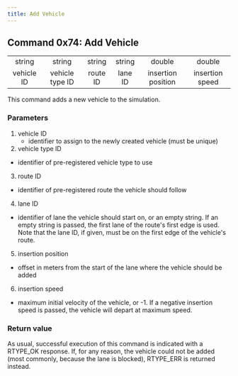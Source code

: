 ```yaml
---
title: Add Vehicle
---
```


## Command 0x74: Add Vehicle

|            |                 |          |         |                    |                 |
| :--------: | :-------------: | :------: | :-----: | :----------------: | :-------------: |
|   string   |     string      |  string  | string  |       double       |     double      |
| vehicle ID | vehicle type ID | route ID | lane ID | insertion position | insertion speed |

This command adds a new vehicle to the simulation.

### Parameters

1.  vehicle ID
    - identifier to assign to the newly created vehicle (must be
    unique)
2.  vehicle type ID
- identifier of pre-registered vehicle type to use
3.  route ID
- identifier of pre-registered route the vehicle should follow
4.  lane ID
- identifier of lane the vehicle should start on, or an empty
      string. If an empty string is passed, the first lane of the
      route's first edge is used. Note that the lane ID, if given,
      must be on the first edge of the vehicle's route.
5.  insertion position
- offset in meters from the start of the lane where the vehicle
      should be added
6.  insertion speed
- maximum initial velocity of the vehicle, or -1. If a negative
      insertion speed is passed, the vehicle will depart at maximum
      speed.

### Return value

As usual, successful execution of this command is indicated with a
RTYPE_OK response. If, for any reason, the vehicle could not be added
(most commonly, because the lane is blocked), RTYPE_ERR is returned
instead.